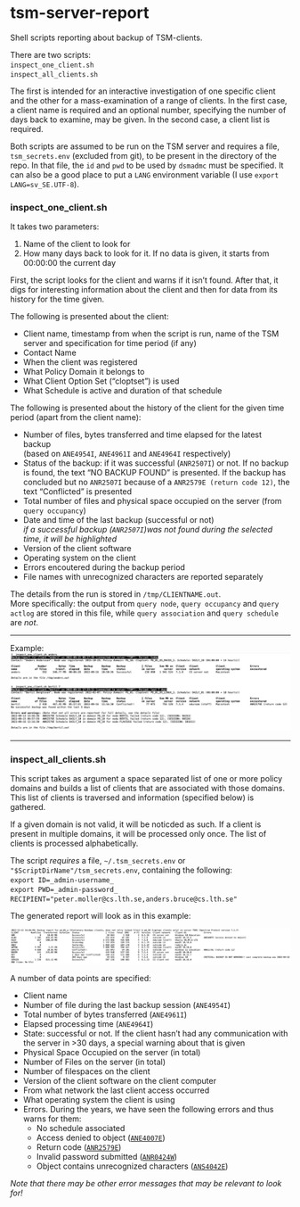 # tsm-server-report
Shell scripts reporting about backup of TSM-clients.

There are two scripts:  
`inspect_one_client.sh`  
`inspect_all_clients.sh`

The first is intended for an interactive investigation of one specific client and the other for a mass-examination of a range of clients. In the first case, a client name is required and an optional number, specifying the number of days back to examine, may be given. In the second case, a client list is required.

Both scripts are assumed to be run on the TSM server and requires a file, `tsm_secrets.env` (excluded from git), to be present in the directory of the repo. In that file, the `id` and `pwd` to be used by `dsmadmc` must be specified. It can also be a good place to put a `LANG` environment variable (I use `export LANG=sv_SE.UTF-8`).

### inspect\_one\_client.sh
It takes two parameters:

  1. Name of the client to look for
  2. How many days back to look for it. If no data is given, it starts from 00:00:00 the current day

First, the script looks for the client and warns if it isn’t found. After that, it digs for interesting information about the client and then for data from its history for the time given. 

The following is presented about the client:

  * Client name, timestamp from when the script is run, name of the TSM server and specification for time period (if any)
  * Contact Name
  * When the client was registered
  * What Policy Domain it belongs to
  * What Client Option Set (“cloptset”) is used
  * What Schedule is active and duration of that schedule

The following is presented about the history of the client for the given time period (apart from the client name):

  * Number of files, bytes transferred and time elapsed for the latest backup  
(based on `ANE4954I`, `ANE4961I` and `ANE4964I` respectively)
  * Status of the backup: if it was successful (`ANR2507I`) or not. If no backup is found, the text “NO BACKUP FOUND” is presented. If the backup has concluded but no `ANR2507I` because of a `ANR2579E (return code 12)`, the text “Conflicted” is presented
  * Total number of files and physical space occupied on the server (from `query occupancy`)
  * Date and time of the last backup (successful or not)  
_if a successful backup (`ANR2507I`)was not found during the selected time, it will be highlighted_
  * Version of the client software
  * Operating system on the client
  * Errors encoutered during the backup period
  * File names with unrecognized characters are reported separately

The details from the run is stored in `/tmp/CLIENTNAME.out`.  
More specifically: the output from `query node`, `query occupancy` and `query actlog` are stored in this file, while `query association` and `query schedule` are _not_. 

-----

Example:  
![examples of inspect_one_client](examples_of_inspect_one_client.jpg)

-----

### inspect\_all\_clients.sh

This script takes as argument a space separated list of one or more policy domains and builds a list of clients that are associated with those domains.  
This list of clients is traversed and information (specified below) is gathered.

If a given domain is not valid, it will be noticded as such. If a client is present in multiple domains, it will be processed only once. The list of clients is processed alphabetically. 

The script *requires* a file, `~/.tsm_secrets.env` or `"$ScriptDirName"/tsm_secrets.env`, containing the following:  
`export ID=_admin-username_`  
`export PWD=_admin-password_`  
`RECIPIENT="peter.moller@cs.lth.se,anders.bruce@cs.lth.se"`  

The generated report will look as in this example:

![examples of inspect_all_clients](examples_of_inspect_all_clients.jpg)

A number of data points are specified:

  * Client name
  * Number of file during the last backup session (`ANE4954I`)
  * Total number of bytes transferred (`ANE4961I`)
  * Elapsed processing time (`ANE4964I`)
  * State: successful or not. If the client hasn’t had any communication with the server in >30 days, a special warning about that is given
  * Physical Space Occupied on the server (in total)
  * Number of Files on the server (in total)
  * Number of filespaces on the client
  * Version of the client software on the client computer
  * From what network the last client access occurred
  * What operating system the client is using
  * Errors. During the years, we have seen the following errors and thus warns for them:
    * No schedule associated
    * Access denied to object ([`ANE4007E`](https://www.ibm.com/docs/en/spectrum-protect/8.1.13?topic=list-ane4000e#ANE4007E))
    * Return code ([`ANR2579E`](https://www.ibm.com/docs/en/spectrum-protect/8.1.13?topic=list-anr0010w#ANR2579E))
    * Invalid password submitted ([`ANR0424W`](https://www.ibm.com/docs/en/spectrum-protect/8.1.13?topic=list-anr0010w#ANR0424W))
    * Object contains unrecognized characters ([`ANS4042E`](https://www.ibm.com/support/pages/ans4042e-unrecognized-characters-during-backup-data-linux-clients))

_Note that there may be other error messages that may be relevant to look for!_
